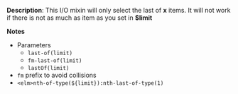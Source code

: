 __Description__: This I/O mixin will only select the last of **x** items. It will not work if there is not as much as item as you set in **$limit**

__Notes__

+ Parameters
    * `last-of(limit)`
    * `fm-last-of(limit)`
    * `lastOf(limit)`
+ `fm` prefix to avoid collisions
+ `<elm>nth-of-type(${limit}):nth-last-of-type(1)`